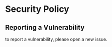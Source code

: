# Security Policy

## Reporting a Vulnerability

to report a vulnerability, please open a new issue.
